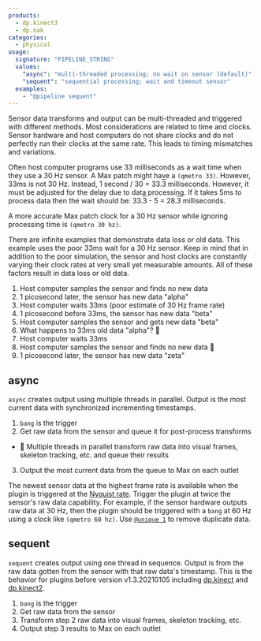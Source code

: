 ```yaml
---
products:
  - dp.kinect3
  - dp.oak
categories:
  - physical
usage:
  signature: "PIPELINE_STRING"
  values:
    "async": "multi-threaded processing; no wait on sensor (default)"
    "sequent": "sequential processing; wait and timeout sensor"
  examples:
    - "@pipeline sequent"
---
```


Sensor data transforms and output can be multi-threaded and triggered
with different methods. Most considerations are related to time and clocks.
Sensor hardware and host computers do not share clocks and do not perfectly
run their clocks at the same rate. This leads to timing mismatches and variations.

Often host computer programs use 33 milliseconds as a wait time when they
use a 30 Hz sensor. A Max patch might have a `(qmetro 33)`. However, 33ms is
not 30 Hz. Instead, 1 second / 30 =
33.<span style="text-decoration:overline">3</span> milliseconds. However, it must be
adjusted for the delay due to data processing. If it takes 5ms to process data then
the wait should be:
33.<span style="text-decoration:overline">3</span> - 5 =
28.<span style="text-decoration:overline">3</span> milliseconds.

A more accurate Max patch clock for a 30 Hz sensor while ignoring processing
time is `(qmetro 30 hz)`.

There are infinite examples that demonstrate data loss or old data.
This example uses the poor 33ms wait for a 30 Hz sensor. Keep in mind that
in addition to the poor simulation, the sensor and host clocks are constantly
varying their clock rates at very small yet measurable amounts.
All of these factors result in data loss or old data.

1. Host computer samples the sensor and finds no new data
2. 1 picosecond later, the sensor has new data "alpha"
3. Host computer waits 33ms (poor estimate of 30 Hz frame rate)
4. 1 picosecond before 33ms, the sensor has new data "beta"
5. Host computer samples the sensor and gets new data "beta"
6. What happens to 33ms old data "alpha"? :thinking:
7. Host computer waits 33ms
8. Host computer samples the sensor and finds no new data :no_entry_sign:
9. 1 picosecond later, the sensor has new data "zeta"

## async

`async` creates output using multiple threads in parallel.
Output is the most current data with synchronized incrementing timestamps.

1. `bang` is the trigger
2. Get raw data from the sensor and queue it for post-process transforms
  * :twisted_rightwards_arrows: Multiple threads in parallel transform raw
    data into visual frames, skeleton tracking, etc. and queue their results
3. Output the most current data from the queue to Max on each outlet

The newest sensor data at the highest frame rate is available when the plugin
is triggered at the [Nyquist rate](https://en.wikipedia.org/wiki/Nyquist_rate).
Trigger the plugin at twice the sensor's raw data capability. For example,
if the sensor hardware outputs raw data at 30 Hz, then the plugin should be
triggered with a `bang` at 60 Hz using a clock like `(qmetro 60 hz)`. Use
[`@unique 1`](unique.md) to remove duplicate data.

## sequent

`sequent` creates output using one thread in sequence.
Output is from the raw data gotten from the sensor with that raw data's timestamp.
This is the behavior for plugins before version v1.3.20210105 including
[dp.kinect](../../dp.kinect/) and [dp.kinect2](../../dp.kinect2/).

1. `bang` is the trigger
2. Get raw data from the sensor
3. Transform step 2 raw data into visual frames, skeleton tracking, etc.
4. Output step 3 results to Max on each outlet
